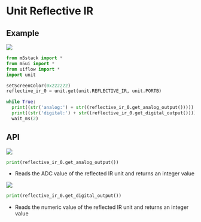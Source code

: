 # Unit Reflective IR

## Example

<img class="blockly_svg" src="example.svg">

```python
from m5stack import *
from m5ui import *
from uiflow import *
import unit

setScreenColor(0x222222)
reflective_ir_0 = unit.get(unit.REFLECTIVE_IR, unit.PORTB)

while True:
  print((str('analog:') + str((reflective_ir_0.get_analog_output()))))
  print((str('digital:') + str((reflective_ir_0.get_digital_output()))))
  wait_ms(2)
```

## API

<img class="blockly_svg" src="https://m5stack.oss-cn-shenzhen.aliyuncs.com/resource/docs/static/assets/img/uiflow/blockly/unit/reflective_ir/uiflow_block_unit_reflectiveir_get_analog_output.svg">

```python
print(reflective_ir_0.get_analog_output())
```

- Reads the ADC value of the reflected IR unit and returns an integer value

<img class="blockly_svg" src="https://m5stack.oss-cn-shenzhen.aliyuncs.com/resource/docs/static/assets/img/uiflow/blockly/unit/reflective_ir/uiflow_block_unit_reflectiveir_get_digital_output.svg">

```python
print(reflective_ir_0.get_digital_output())
```

- Reads the numeric value of the reflected IR unit and returns an integer value

